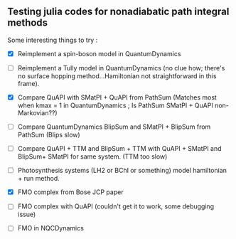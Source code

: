 ## Testing julia codes for nonadiabatic path integral methods


Some interesting things to try :


- [x] Reimplement a spin-boson model in QuantumDynamics

- [ ] Reimplement a Tully model in QuantumDynamics (no clue how; there's no surface hopping method...Hamiltonian not straightforward in this frame).

- [x] Compare QuAPI with SMatPI + QuAPI from PathSum (Matches most when kmax = 1 in QuantumDynamics ; Is PathSum SMatPI + QuAPI non-Markovian??)

- [ ] Compare QuantumDynamics BlipSum and SMatPI + BlipSum from PathSum (Blips slow)

- [ ] Compare QuAPI + TTM and BlipSum + TTM with QuAPI + SMatPI and BlipSum+ SMatPI for same system. (TTM too slow)

- [ ] Photosynthesis systems (LH2 or BChI or something) model hamiltonian + run method.

- [x] FMO complex from Bose JCP paper

- [ ] FMO complex with QuAPI (couldn't get it to work, some debugging issue)

- [ ] FMO in NQCDynamics
